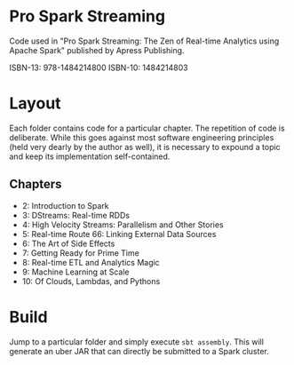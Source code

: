 # Pro Spark Streaming

Code used in "Pro Spark Streaming: The Zen of Real-time Analytics using Apache Spark" published by Apress Publishing.

ISBN-13: 978-1484214800
ISBN-10: 1484214803

# Layout

Each folder contains code for a particular chapter. The repetition of code is deliberate. While this goes against most software engineering principles (held very dearly by the author as well), it is necessary to expound a topic and keep its implementation self-contained.

## Chapters

- 2:  Introduction to Spark
- 3:  DStreams: Real-time RDDs
- 4:  High Velocity Streams: Parallelism and Other Stories
- 5:  Real-time Route 66: Linking External Data Sources
- 6:  The Art of Side Effects
- 7:  Getting Ready for Prime Time
- 8:  Real-time ETL and Analytics Magic
- 9:  Machine Learning at Scale
- 10: Of Clouds, Lambdas, and Pythons

# Build

Jump to a particular folder and simply execute `sbt assembly`. This will generate an uber JAR that can directly be submitted to a Spark cluster.